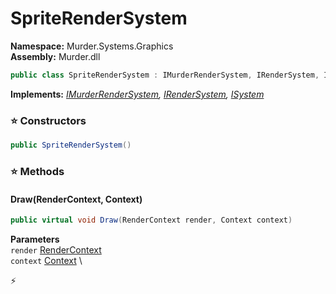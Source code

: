 # SpriteRenderSystem

**Namespace:** Murder.Systems.Graphics \
**Assembly:** Murder.dll

```csharp
public class SpriteRenderSystem : IMurderRenderSystem, IRenderSystem, ISystem
```

**Implements:** _[IMurderRenderSystem](../../../Murder/Core/Graphics/IMurderRenderSystem.html), [IRenderSystem](../../../Bang/Systems/IRenderSystem.html), [ISystem](../../../Bang/Systems/ISystem.html)_

### ⭐ Constructors
```csharp
public SpriteRenderSystem()
```

### ⭐ Methods
#### Draw(RenderContext, Context)
```csharp
public virtual void Draw(RenderContext render, Context context)
```

**Parameters** \
`render` [RenderContext](../../../Murder/Core/Graphics/RenderContext.html) \
`context` [Context](../../../Bang/Contexts/Context.html) \



⚡